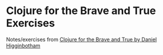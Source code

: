 # Clojure for the Brave and True Exercises

Notes/exercises from [Clojure for the Brave and True by Daniel Higginbotham](https://www.braveclojure.com/)

